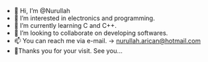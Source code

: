 - 👋 Hi, I’m @Nurullah
- 👀 I’m interested in electronics and programming.
- 🌱 I’m currently learning C and C++.
- 💞️ I’m looking to collaborate on developing softwares.
- 📫 You can reach me via e-mail. -> nurullah.arican@hotmail.com
- 👋Thanks you for your visit. See you...
